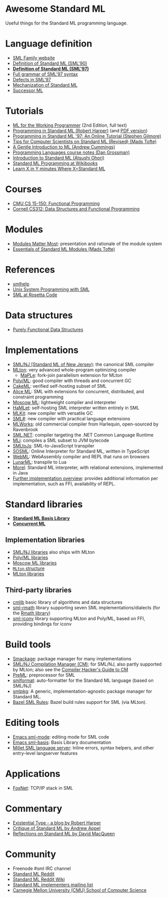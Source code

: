 # Awesome Standard ML

Useful things for the Standard ML programming language.

# Language definition

- [SML Family website](http://sml-family.org/)
- [Definition of Standard ML (SML'90)](http://sml-family.org/sml90-defn.pdf)
- **[Definition of Standard ML (SML'97)](http://sml-family.org/sml97-defn.pdf)**
- [Full grammar of SML'97 syntax](https://people.mpi-sws.org/~rossberg/sml.html)
- [Defects in SML'97](https://people.mpi-sws.org/~rossberg/hamlet/defects.pdf)
- [Mechanization of Standard ML](https://github.com/SMLFamily/The-Mechanization-of-Standard-ML)
- [Successor ML](https://github.com/SMLFamily/Successor-ML)

# Tutorials

- [ML for the Working Programmer](https://www.cl.cam.ac.uk/~lp15/MLbook/pub-details.html) (2nd Edition, full text)
- [Programming in Standard ML (Robert Harper)](https://www.cs.cmu.edu/~rwh/introsml/) (and [PDF version](https://www.cs.cmu.edu/~rwh/isml/book.pdf))
- [Programming in Standard ML '97: An Online Tutorial (Stephen Gilmore)](http://www.dcs.ed.ac.uk/home/stg/NOTES/)
- [Tips for Computer Scientists on Standard ML (Revised) (Mads Tofte)](https://web.archive.org/web/20130310061500/http://www.itu.dk/people/tofte/publ/tips.pdf)
- [A Gentle Introduction to ML (Andrew Cummings)](https://web.archive.org/web/20100209123129/http://www.dcs.napier.ac.uk/course-notes/sml/manual.html)
- [Programming Languages course notes (Dan Grossman)](https://courses.cs.washington.edu/courses/cse341/19sp/#lectures)
- [Introduction to Standard ML (Atsushi Ohori)](https://www.pllab.riec.tohoku.ac.jp/smlsharp/smlIntroSlides.pdf)
- [Standard ML Programming at Wikibooks](https://en.wikibooks.org/wiki/Standard_ML_Programming)
- [Learn X in Y minutes Where X=Standard ML](https://learnxinyminutes.com/docs/standard-ml/)

# Courses

- [CMU CS 15-150: Functional Programming](https://www.cs.cmu.edu/~15150/)
- [Cornell CS312: Data Structures and Functional Programming](https://www.cs.cornell.edu/courses/cs312/)

# Modules

- [Modules Matter Most](http://macqueenfest.cs.uchicago.edu/slides/harper.pdf): presentation and rationale of the module system
- [Essentials of Standard ML Modules (Mads Tofte)](https://www.classes.cs.uchicago.edu/archive/2005/winter/33600-1/docs/Tofte_modules_tutorial.pdf)

# References

- [smlhelp](https://smlhelp.github.io/)
- [Unix System Programming with SML](http://mlton.org/References.attachments/Shipman02.pdf)
- [SML at Rosetta Code](https://rosettacode.org/wiki/Category:Standard_ML)

# Data structures

- [Purely Functional Data Structures](https://www.cs.cmu.edu/~rwh/theses/okasaki.pdf)

# Implementations

- [SML/NJ (Standard ML of New Jersey)](http://www.smlnj.org/): the canonical SML compiler
- [MLton](http://mlton.org/): very advanced whole-program optimizing compiler
  - [MaPLe](https://github.com/MPLLang): fork-join parallelism extension for MLton
- [Poly/ML](https://polyml.org): good compiler with threads and concurrent GC
- [CakeML](https://cakeml.org/): verified self-hosting subset of SML
- [Alice ML](https://www.ps.uni-saarland.de/alice/): SML with extensions for concurrent, distributed, and constraint programming
- [Moscow ML](https://mosml.org/): lightweight compiler and interpreter
- [HaMLet](https://people.mpi-sws.org/~rossberg/hamlet/): self-hosting SML interpreter written entirely in SML
- [MLKit](https://elsman.com/mlkit/): new compiler with versatile GC
- [SML#](https://www.pllab.riec.tohoku.ac.jp/smlsharp/): new compiler with practical language extensions
- [MLWorks](https://github.com/Ravenbrook/mlworks): old commercial compiler from Harlequin, open-sourced by Ravenbrook
- [SML.NET](https://www.cl.cam.ac.uk/research/tsg/SMLNET/): compiler targeting the .NET Common Language Runtime
- [MLj](http://www.dcs.ed.ac.uk/home/mlj/): compiles a SML subset to JVM bytecode
- [SMLtoJs](https://github.com/melsman/mlkit/blob/master/README_SMLTOJS.md): SML-to-JavaScript transpiler
- [SOSML](https://github.com/SOSML/SOSML): Online Interpreter for Standard ML, written in TypeScript
- [WebML](https://github.com/KeenS/webml): WebAssembly compiler and REPL that runs on browsers
- [LunarML](https://github.com/minoki/LunarML): transpile to Lua
- [Morel](https://github.com/julianhyde/morel): Standard ML interpreter, with relational extensions, implemented in Java
- [Further implementation overview](http://www.macs.hw.ac.uk/ultra/skalpel/html/sml.html): provides
  additional information per implementation, such as FFI, availability of REPL.

# Standard libraries

- **[Standard ML Basis Library](http://sml-family.org/Basis/)**
- **[Concurrent ML](http://cml.cs.uchicago.edu)**

## Implementation libraries

- [SML/NJ libraries](https://www.smlnj.org/doc/smlnj-lib/) also ships with MLton
- [Poly/ML libraries](https://polyml.org/Doc.html)
- [Moscow ML libraries](https://mosml.org/mosmllib/)
- [`MLton` structure](http://www.mlton.org/MLtonStructure)
- [MLton libraries](http://mlton.org/Libraries)

## Third-party libraries

- [cmlib](https://github.com/standardml/cmlib) basic library of algorithms and data structures
- [sml-rmath](https://github.com/mclements/sml-rmath) library supporting seven SML
  implementations/dialects (for the [Rmath library](https://packages.debian.org/sid/r-mathlib))
- [sml-iconv](https://github.com/kni/sml-iconv) library supporting MLton and Poly/ML, based on FFI,
  providing bindings for iconv

# Build tools

- [Smackage](https://github.com/standardml/smackage): package manager for many implementations
- [SML/NJ Compilation Manager (CM)](https://smlnj.org/doc/CM/);
  for SML/NJ, also partly supported by MLton;
  also see the [Compiler Hacker's Guide to CM](https://github.com/sml-nj/smlnj/tree/master/sml/system)
- [PreML](https://github.com/br0ns/PreML): preprocessor for SML
- [smlformat](https://github.com/jluningp/smlformat): auto-formatter for the Standard ML language
  (based on SML/NJ)
- [smlpkg](https://github.com/diku-dk/smlpkg/): A generic, implementation-agnostic package manager for Standard ML.
- [Bazel SML Rules](https://github.com/xie-dongping/sml_rules/): Bazel build rules support for SML (via MLton).

# Editing tools

- [Emacs sml-mode](http://www.iro.umontreal.ca/~monnier/elisp/): editing mode for SML code
- [Emacs sml-basis](https://melpa.org/#/sml-basis): Basis Library documentation
- [Millet SML language server](https://azdavis.net/posts/millet/): Inline errors, syntax helpers, and other entry-level langserver features

# Applications

- [FoxNet](https://www.cs.cmu.edu/~fox/foxnet.html): TCP/IP stack in SML

# Commentary

- [Existential Type - a blog by Robert Harper](https://existentialtype.wordpress.com/)
- [Critique of Standard ML by Andrew Appel](http://sml-family.org/papers/Appel-critique-SML.pdf)
- [Reflections on Standard ML by David MacQueen](http://sml-family.org/papers/MacQueen-reflections.pdf)

# Community

- Freenode #sml IRC channel
- [Standard ML Reddit](https://www.reddit.com/r/sml/)
- [Standard ML Reddit Wiki](https://www.reddit.com/r/sml/wiki/index)
- [Standard ML implementers mailing list](https://sourceforge.net/p/sml/mailman/sml-implementers/)
- [Carnegie Mellon University (CMU) School of Computer Science](https://www.cs.cmu.edu)
